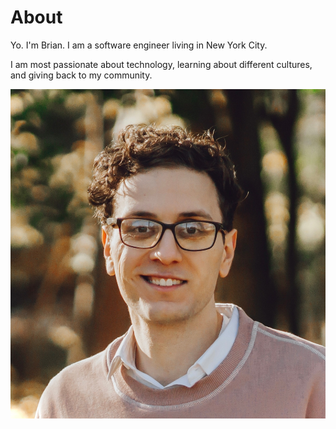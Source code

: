 # About

Yo. I'm Brian. I am a software engineer living in New York City.

I am most passionate about technology, learning about different cultures, and giving back to my community.

![headshot](img/headshot.jpg)
